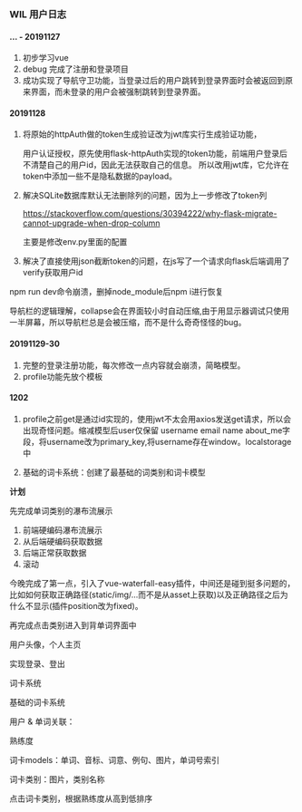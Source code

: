 ### WIL 用户日志

#### ... - 20191127

1. 初步学习vue
2. debug 完成了注册和登录项目
3. 成功实现了导航守卫功能，当登录过后的用户跳转到登录界面时会被返回到原来界面，而未登录的用户会被强制跳转到登录界面。



#### 20191128

1. 将原始的httpAuth做的token生成验证改为jwt库实行生成验证功能，

   用户认证授权，原先使用flask-httpAuth实现的token功能，前端用户登录后不清楚自己的用户id，因此无法获取自己的信息。
   所以改用jwt库，它允许在token中添加一些不是隐私数据的payload。

2. 解决SQLite数据库默认无法删除列的问题，因为上一步修改了token列

   <https://stackoverflow.com/questions/30394222/why-flask-migrate-cannot-upgrade-when-drop-column>

   主要是修改env.py里面的配置

3. 解决了直接使用json截断token的问题，在js写了一个请求向flask后端调用了verify获取用户id





npm run dev命令崩溃，删掉node_module后npm i进行恢复



导航栏的逻辑理解，collapse会在界面较小时自动压缩,由于用显示器调试只使用一半屏幕，所以导航栏总是会被压缩，而不是什么奇奇怪怪的bug。



#### 20191129-30

1. 完整的登录注册功能，每次修改一点内容就会崩溃，简略模型。
2. profile功能先放个模板





#### 1202

1. profile之前get是通过id实现的，使用jwt不太会用axios发送get请求，所以会出现奇怪问题。缩减模型后user仅保留 username email name about_me字段，将username改为primary_key,将username存在window。localstorage中

2. 基础的词卡系统：创建了最基础的词类别和词卡模型

**计划**

先完成单词类别的瀑布流展示

1. 前端硬编码瀑布流展示
2. 从后端硬编码获取数据
3. 后端正常获取数据
4. 滚动

今晚完成了第一点，引入了vue-waterfall-easy插件，中间还是碰到挺多问题的，比如如何获取正确路径(static/img/...而不是从asset上获取)以及正确路径之后为什么不显示(插件position改为fixed)。

再完成点击类别进入到背单词界面中



用户头像，个人主页

实现登录、登出

词卡系统

基础的词卡系统



用户 & 单词关联：

熟练度



词卡models：单词、音标、词意、例句、图片，单词号索引

词卡类别：图片，类别名称



点击词卡类别，根据熟练度从高到低排序